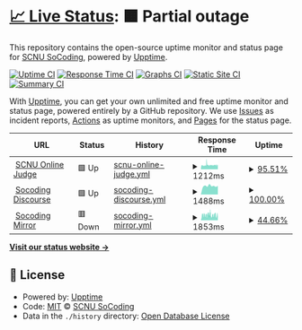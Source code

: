 # [📈 Live Status](https://status.socoding.cn): <!--live status--> **🟧 Partial outage**

This repository contains the open-source uptime monitor and status page for [SCNU SoCoding](https://socoding.cn), powered by [Upptime](https://github.com/upptime/upptime).

[![Uptime CI](https://github.com/scnu-socoding/status/workflows/Uptime%20CI/badge.svg)](https://github.com/scnu-socoding/status/actions?query=workflow%3A%22Uptime+CI%22)
[![Response Time CI](https://github.com/scnu-socoding/status/workflows/Response%20Time%20CI/badge.svg)](https://github.com/scnu-socoding/status/actions?query=workflow%3A%22Response+Time+CI%22)
[![Graphs CI](https://github.com/scnu-socoding/status/workflows/Graphs%20CI/badge.svg)](https://github.com/scnu-socoding/status/actions?query=workflow%3A%22Graphs+CI%22)
[![Static Site CI](https://github.com/scnu-socoding/status/workflows/Static%20Site%20CI/badge.svg)](https://github.com/scnu-socoding/status/actions?query=workflow%3A%22Static+Site+CI%22)
[![Summary CI](https://github.com/scnu-socoding/status/workflows/Summary%20CI/badge.svg)](https://github.com/scnu-socoding/status/actions?query=workflow%3A%22Summary+CI%22)

With [Upptime](https://upptime.js.org), you can get your own unlimited and free uptime monitor and status page, powered entirely by a GitHub repository. We use [Issues](https://github.com/scnu-socoding/status/issues) as incident reports, [Actions](https://github.com/scnu-socoding/status/actions) as uptime monitors, and [Pages](https://status.socoding.cn) for the status page.

<!--start: status pages-->
<!-- This summary is generated by Upptime (https://github.com/upptime/upptime) -->
<!-- Do not edit this manually, your changes will be overwritten -->
<!-- prettier-ignore -->
| URL | Status | History | Response Time | Uptime |
| --- | ------ | ------- | ------------- | ------ |
| <img alt="" src="https://favicons.githubusercontent.com/oj.socoding.cn" height="13"> [SCNU Online Judge](https://oj.socoding.cn/) | 🟩 Up | [scnu-online-judge.yml](https://github.com/scnu-socoding/status/commits/HEAD/history/scnu-online-judge.yml) | <details><summary><img alt="Response time graph" src="./graphs/scnu-online-judge/response-time-week.png" height="20"> 1212ms</summary><br><a href="https://status.socoding.cn/history/scnu-online-judge"><img alt="Response time 1253" src="https://img.shields.io/endpoint?url=https%3A%2F%2Fraw.githubusercontent.com%2Fscnu-socoding%2Fstatus%2FHEAD%2Fapi%2Fscnu-online-judge%2Fresponse-time.json"></a><br><a href="https://status.socoding.cn/history/scnu-online-judge"><img alt="24-hour response time 1192" src="https://img.shields.io/endpoint?url=https%3A%2F%2Fraw.githubusercontent.com%2Fscnu-socoding%2Fstatus%2FHEAD%2Fapi%2Fscnu-online-judge%2Fresponse-time-day.json"></a><br><a href="https://status.socoding.cn/history/scnu-online-judge"><img alt="7-day response time 1212" src="https://img.shields.io/endpoint?url=https%3A%2F%2Fraw.githubusercontent.com%2Fscnu-socoding%2Fstatus%2FHEAD%2Fapi%2Fscnu-online-judge%2Fresponse-time-week.json"></a><br><a href="https://status.socoding.cn/history/scnu-online-judge"><img alt="30-day response time 1488" src="https://img.shields.io/endpoint?url=https%3A%2F%2Fraw.githubusercontent.com%2Fscnu-socoding%2Fstatus%2FHEAD%2Fapi%2Fscnu-online-judge%2Fresponse-time-month.json"></a><br><a href="https://status.socoding.cn/history/scnu-online-judge"><img alt="1-year response time 1253" src="https://img.shields.io/endpoint?url=https%3A%2F%2Fraw.githubusercontent.com%2Fscnu-socoding%2Fstatus%2FHEAD%2Fapi%2Fscnu-online-judge%2Fresponse-time-year.json"></a></details> | <details><summary><a href="https://status.socoding.cn/history/scnu-online-judge">95.51%</a></summary><a href="https://status.socoding.cn/history/scnu-online-judge"><img alt="All-time uptime 98.27%" src="https://img.shields.io/endpoint?url=https%3A%2F%2Fraw.githubusercontent.com%2Fscnu-socoding%2Fstatus%2FHEAD%2Fapi%2Fscnu-online-judge%2Fuptime.json"></a><br><a href="https://status.socoding.cn/history/scnu-online-judge"><img alt="24-hour uptime 86.42%" src="https://img.shields.io/endpoint?url=https%3A%2F%2Fraw.githubusercontent.com%2Fscnu-socoding%2Fstatus%2FHEAD%2Fapi%2Fscnu-online-judge%2Fuptime-day.json"></a><br><a href="https://status.socoding.cn/history/scnu-online-judge"><img alt="7-day uptime 95.51%" src="https://img.shields.io/endpoint?url=https%3A%2F%2Fraw.githubusercontent.com%2Fscnu-socoding%2Fstatus%2FHEAD%2Fapi%2Fscnu-online-judge%2Fuptime-week.json"></a><br><a href="https://status.socoding.cn/history/scnu-online-judge"><img alt="30-day uptime 97.47%" src="https://img.shields.io/endpoint?url=https%3A%2F%2Fraw.githubusercontent.com%2Fscnu-socoding%2Fstatus%2FHEAD%2Fapi%2Fscnu-online-judge%2Fuptime-month.json"></a><br><a href="https://status.socoding.cn/history/scnu-online-judge"><img alt="1-year uptime 98.27%" src="https://img.shields.io/endpoint?url=https%3A%2F%2Fraw.githubusercontent.com%2Fscnu-socoding%2Fstatus%2FHEAD%2Fapi%2Fscnu-online-judge%2Fuptime-year.json"></a></details>
| <img alt="" src="https://favicons.githubusercontent.com/socoding.cn" height="13"> [Socoding Discourse](https://socoding.cn/) | 🟩 Up | [socoding-discourse.yml](https://github.com/scnu-socoding/status/commits/HEAD/history/socoding-discourse.yml) | <details><summary><img alt="Response time graph" src="./graphs/socoding-discourse/response-time-week.png" height="20"> 1488ms</summary><br><a href="https://status.socoding.cn/history/socoding-discourse"><img alt="Response time 1283" src="https://img.shields.io/endpoint?url=https%3A%2F%2Fraw.githubusercontent.com%2Fscnu-socoding%2Fstatus%2FHEAD%2Fapi%2Fsocoding-discourse%2Fresponse-time.json"></a><br><a href="https://status.socoding.cn/history/socoding-discourse"><img alt="24-hour response time 1507" src="https://img.shields.io/endpoint?url=https%3A%2F%2Fraw.githubusercontent.com%2Fscnu-socoding%2Fstatus%2FHEAD%2Fapi%2Fsocoding-discourse%2Fresponse-time-day.json"></a><br><a href="https://status.socoding.cn/history/socoding-discourse"><img alt="7-day response time 1488" src="https://img.shields.io/endpoint?url=https%3A%2F%2Fraw.githubusercontent.com%2Fscnu-socoding%2Fstatus%2FHEAD%2Fapi%2Fsocoding-discourse%2Fresponse-time-week.json"></a><br><a href="https://status.socoding.cn/history/socoding-discourse"><img alt="30-day response time 2032" src="https://img.shields.io/endpoint?url=https%3A%2F%2Fraw.githubusercontent.com%2Fscnu-socoding%2Fstatus%2FHEAD%2Fapi%2Fsocoding-discourse%2Fresponse-time-month.json"></a><br><a href="https://status.socoding.cn/history/socoding-discourse"><img alt="1-year response time 1283" src="https://img.shields.io/endpoint?url=https%3A%2F%2Fraw.githubusercontent.com%2Fscnu-socoding%2Fstatus%2FHEAD%2Fapi%2Fsocoding-discourse%2Fresponse-time-year.json"></a></details> | <details><summary><a href="https://status.socoding.cn/history/socoding-discourse">100.00%</a></summary><a href="https://status.socoding.cn/history/socoding-discourse"><img alt="All-time uptime 98.44%" src="https://img.shields.io/endpoint?url=https%3A%2F%2Fraw.githubusercontent.com%2Fscnu-socoding%2Fstatus%2FHEAD%2Fapi%2Fsocoding-discourse%2Fuptime.json"></a><br><a href="https://status.socoding.cn/history/socoding-discourse"><img alt="24-hour uptime 100.00%" src="https://img.shields.io/endpoint?url=https%3A%2F%2Fraw.githubusercontent.com%2Fscnu-socoding%2Fstatus%2FHEAD%2Fapi%2Fsocoding-discourse%2Fuptime-day.json"></a><br><a href="https://status.socoding.cn/history/socoding-discourse"><img alt="7-day uptime 100.00%" src="https://img.shields.io/endpoint?url=https%3A%2F%2Fraw.githubusercontent.com%2Fscnu-socoding%2Fstatus%2FHEAD%2Fapi%2Fsocoding-discourse%2Fuptime-week.json"></a><br><a href="https://status.socoding.cn/history/socoding-discourse"><img alt="30-day uptime 99.26%" src="https://img.shields.io/endpoint?url=https%3A%2F%2Fraw.githubusercontent.com%2Fscnu-socoding%2Fstatus%2FHEAD%2Fapi%2Fsocoding-discourse%2Fuptime-month.json"></a><br><a href="https://status.socoding.cn/history/socoding-discourse"><img alt="1-year uptime 98.44%" src="https://img.shields.io/endpoint?url=https%3A%2F%2Fraw.githubusercontent.com%2Fscnu-socoding%2Fstatus%2FHEAD%2Fapi%2Fsocoding-discourse%2Fuptime-year.json"></a></details>
| <img alt="" src="https://favicons.githubusercontent.com/mirrors.socoding.cn" height="13"> [Socoding Mirror](https://mirrors.socoding.cn/) | 🟥 Down | [socoding-mirror.yml](https://github.com/scnu-socoding/status/commits/HEAD/history/socoding-mirror.yml) | <details><summary><img alt="Response time graph" src="./graphs/socoding-mirror/response-time-week.png" height="20"> 1853ms</summary><br><a href="https://status.socoding.cn/history/socoding-mirror"><img alt="Response time 1209" src="https://img.shields.io/endpoint?url=https%3A%2F%2Fraw.githubusercontent.com%2Fscnu-socoding%2Fstatus%2FHEAD%2Fapi%2Fsocoding-mirror%2Fresponse-time.json"></a><br><a href="https://status.socoding.cn/history/socoding-mirror"><img alt="24-hour response time 1785" src="https://img.shields.io/endpoint?url=https%3A%2F%2Fraw.githubusercontent.com%2Fscnu-socoding%2Fstatus%2FHEAD%2Fapi%2Fsocoding-mirror%2Fresponse-time-day.json"></a><br><a href="https://status.socoding.cn/history/socoding-mirror"><img alt="7-day response time 1853" src="https://img.shields.io/endpoint?url=https%3A%2F%2Fraw.githubusercontent.com%2Fscnu-socoding%2Fstatus%2FHEAD%2Fapi%2Fsocoding-mirror%2Fresponse-time-week.json"></a><br><a href="https://status.socoding.cn/history/socoding-mirror"><img alt="30-day response time 1770" src="https://img.shields.io/endpoint?url=https%3A%2F%2Fraw.githubusercontent.com%2Fscnu-socoding%2Fstatus%2FHEAD%2Fapi%2Fsocoding-mirror%2Fresponse-time-month.json"></a><br><a href="https://status.socoding.cn/history/socoding-mirror"><img alt="1-year response time 1209" src="https://img.shields.io/endpoint?url=https%3A%2F%2Fraw.githubusercontent.com%2Fscnu-socoding%2Fstatus%2FHEAD%2Fapi%2Fsocoding-mirror%2Fresponse-time-year.json"></a></details> | <details><summary><a href="https://status.socoding.cn/history/socoding-mirror">44.66%</a></summary><a href="https://status.socoding.cn/history/socoding-mirror"><img alt="All-time uptime 43.03%" src="https://img.shields.io/endpoint?url=https%3A%2F%2Fraw.githubusercontent.com%2Fscnu-socoding%2Fstatus%2FHEAD%2Fapi%2Fsocoding-mirror%2Fuptime.json"></a><br><a href="https://status.socoding.cn/history/socoding-mirror"><img alt="24-hour uptime 6.48%" src="https://img.shields.io/endpoint?url=https%3A%2F%2Fraw.githubusercontent.com%2Fscnu-socoding%2Fstatus%2FHEAD%2Fapi%2Fsocoding-mirror%2Fuptime-day.json"></a><br><a href="https://status.socoding.cn/history/socoding-mirror"><img alt="7-day uptime 44.66%" src="https://img.shields.io/endpoint?url=https%3A%2F%2Fraw.githubusercontent.com%2Fscnu-socoding%2Fstatus%2FHEAD%2Fapi%2Fsocoding-mirror%2Fuptime-week.json"></a><br><a href="https://status.socoding.cn/history/socoding-mirror"><img alt="30-day uptime 82.72%" src="https://img.shields.io/endpoint?url=https%3A%2F%2Fraw.githubusercontent.com%2Fscnu-socoding%2Fstatus%2FHEAD%2Fapi%2Fsocoding-mirror%2Fuptime-month.json"></a><br><a href="https://status.socoding.cn/history/socoding-mirror"><img alt="1-year uptime 43.03%" src="https://img.shields.io/endpoint?url=https%3A%2F%2Fraw.githubusercontent.com%2Fscnu-socoding%2Fstatus%2FHEAD%2Fapi%2Fsocoding-mirror%2Fuptime-year.json"></a></details>

<!--end: status pages-->

[**Visit our status website →**](https://status.socoding.cn)

## 📄 License

- Powered by: [Upptime](https://github.com/upptime/upptime)
- Code: [MIT](./LICENSE) © [SCNU SoCoding](https://socoding.cn)
- Data in the `./history` directory: [Open Database License](https://opendatacommons.org/licenses/odbl/1-0/)

